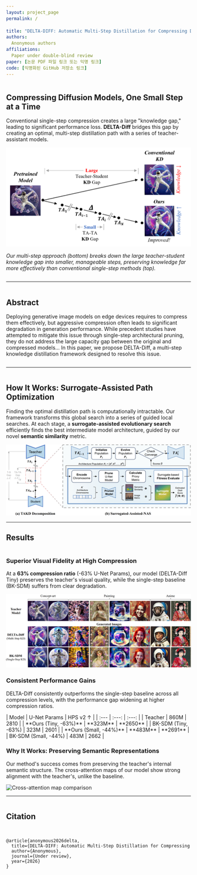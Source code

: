 ```yaml
---
layout: project_page
permalink: /

title: "DELTA-DIFF: Automatic Multi-Step Distillation for Compressing Diffusion Models"
authors:
  Anonymous authors
affiliations:
  Paper under double-blind review
paper: [논문 PDF 파일 링크 또는 익명 링크]
code: [익명화된 GitHub 저장소 링크]
---
```


<div class="columns is-centered has-text-centered">
    <div class="column is-four-fifths">
        <h2 class="title is-3">Compressing Diffusion Models, One Small Step at a Time</h2>
        <div class="content">
            <p>
                Conventional single-step compression creates a large "knowledge gap," leading to significant performance loss. <strong>DELTA-Diff</strong> bridges this gap by creating an optimal, multi-step distillation path with a series of teacher-assistant models.
            </p>
        </div>
        <img src="static/images/overview.png" alt="Overview of DELTA-Diff vs Conventional KD"/>
        <p class="is-size-7 has-text-grey">
            <em>Our multi-step approach (bottom) breaks down the large teacher-student knowledge gap into smaller, manageable steps, preserving knowledge far more effectively than conventional single-step methods (top).</em>
        </p>
    </div>
</div>

---

<div class="columns is-centered">
    <div class="column is-four-fifths">
        <h2 class="title is-4">Abstract</h2>
        <div class="content has-text-justified">
            <p>
                Deploying generative image models on edge devices requires to compress them effectively, but aggressive compression often leads to significant degradation in generation performance. While precedent studies have attempted to mitigate this issue through single-step architectural pruning, they do not address the large capacity gap between the original and compressed models... In this paper, we propose DELTA-Diff, a multi-step knowledge distillation framework designed to resolve this issue.
            </p>
        </div>
    </div>
</div>

---

<div class="columns is-centered">
    <div class="column is-four-fifths">
        <h2 class="title is-4">How It Works: Surrogate-Assisted Path Optimization</h2>
        <div class="content has-text-justified">
            <p>
                Finding the optimal distillation path is computationally intractable. Our framework transforms this global search into a series of guided local searches. At each stage, a <strong>surrogate-assisted evolutionary search</strong> efficiently finds the best intermediate model architecture, guided by our novel <strong>semantic similarity</strong> metric.
            </p>
            <img src="static/images/diagram.png" alt="Overview of the DELTA-Diff framework"/>
        </div>
    </div>
</div>

---

<h2 class="title is-3 has-text-centered">Results</h2>

<div class="columns is-centered">
    <div class="column is-full">
        <h3 class="title is-4 has-text-centered">Superior Visual Fidelity at High Compression</h3>
        <p class="has-text-centered">
            At a <strong>63% compression ratio</strong> (-63% U-Net Params), our model (DELTA-Diff Tiny) preserves the teacher's visual quality, while the single-step baseline (BK-SDM) suffers from clear degradation.
        </p>
        <img src="static/images/quality.png" alt="Qualitative comparison of generated images"/>
    </div>
</div>

<div class="columns is-centered">
    <div class="column is-four-fifths">
        <h3 class="title is-4 has-text-centered">Consistent Performance Gains</h3>
        <p class="has-text-centered">
            DELTA-Diff consistently outperforms the single-step baseline across all compression levels, with the performance gap widening at higher compression ratios.
        </p>
        | Model | U-Net Params | HPS v2 ↑ |
        | :--- | :---: | :---: |
        | Teacher | 860M | 2810 |
        | **Ours (Tiny, -63%)** | **323M** | **2650** |
        | BK-SDM (Tiny, -63%) | 323M | 2601 |
        | **Ours (Small, -44%)** | **483M** | **2691** |
        | BK-SDM (Small, -44%) | 483M | 2662 |
    </div>
</div>

<div class="columns is-centered">
    <div class="column is-full">
        <h3 class="title is-4 has-text-centered">Why It Works: Preserving Semantic Representations</h3>
        <p class="has-text-centered">
            Our method's success comes from preserving the teacher's internal semantic structure. The cross-attention maps of our model show strong alignment with the teacher's, unlike the baseline.
        </p>
        <img src="static/images/attention_maps.png" alt="Cross-attention map comparison"/>
    </div>
</div>

---

<div class="columns is-centered">
    <div class="column is-four-fifths">
        <h2 class="title is-4">Citation</h2>
        <code>
<pre>@article{anonymous2026delta,
  title={DELTA-DIFF: Automatic Multi-Step Distillation for Compressing Diffusion Models},
  author={Anonymous},
  journal={Under review},
  year={2026}
}</pre>
        </code>
    </div>
</div>
